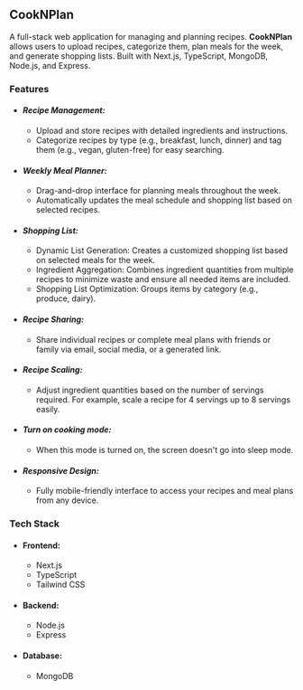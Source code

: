 ## CookNPlan

A full-stack web application for managing and planning recipes. **CookNPlan** allows users to upload recipes, categorize them, plan meals for the week, and generate shopping lists. Built with Next.js, TypeScript, MongoDB, Node.js, and Express.

### Features
- #### *Recipe Management:*

  - Upload and store recipes with detailed ingredients and instructions.
  - Categorize recipes by type (e.g., breakfast, lunch, dinner) and tag them (e.g., vegan, gluten-free) for easy searching.

- #### *Weekly Meal Planner:*

  - Drag-and-drop interface for planning meals throughout the week.
  - Automatically updates the meal schedule and shopping list based on selected recipes.

- #### *Shopping List:*

  - Dynamic List Generation: Creates a customized shopping list based on selected meals for the week.
  - Ingredient Aggregation: Combines ingredient quantities from multiple recipes to minimize waste and ensure all needed items are included.
  - Shopping List Optimization: Groups items by category (e.g., produce, dairy).

- #### *Recipe Sharing:*

  - Share individual recipes or complete meal plans with friends or family via email, social media, or a generated link.

- #### *Recipe Scaling:*

  - Adjust ingredient quantities based on the number of servings required. For example, scale a recipe for 4 servings up to 8 servings easily.
 
- #### *Turn on cooking mode:*

  - When this mode is turned on, the screen doesn't go into sleep mode.

- #### *Responsive Design:*

  - Fully mobile-friendly interface to access your recipes and meal plans from any device.
  
### Tech Stack

- #### Frontend:

  - Next.js
  - TypeScript
  - Tailwind CSS

- #### Backend:

  - Node.js
  - Express
  
- #### Database:

  - MongoDB
